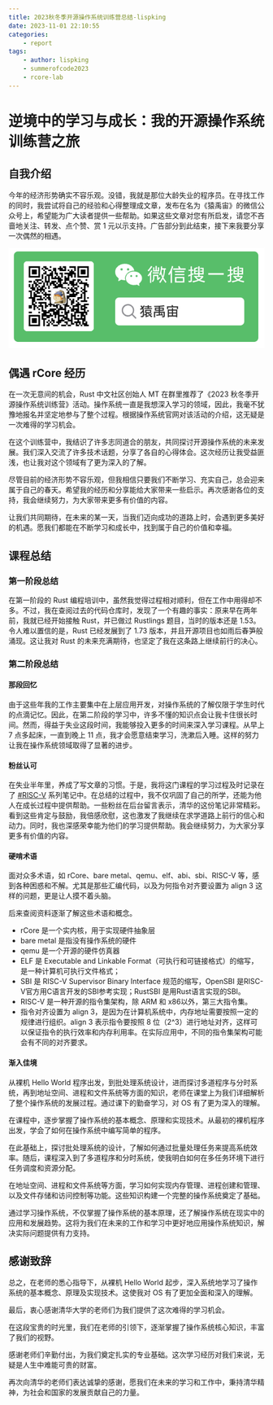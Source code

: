 ```yaml
---
title: 2023秋冬季开源操作系统训练营总结-lispking
date: 2023-11-01 22:10:55
categories:
	- report
tags:
	- author: lispking
	- summerofcode2023
	- rcore-lab
---
```


# 逆境中的学习与成长：我的开源操作系统训练营之旅

## 自我介绍

今年的经济形势确实不容乐观。没错，我就是那位大龄失业的程序员。在寻找工作的同时，我尝试将自己的经验和心得整理成文章，发布在名为《猿禹宙》的微信公众号上，希望能为广大读者提供一些帮助。如果这些文章对您有所启发，请您不吝啬地关注、转发、点个赞、赏 1 元以示支持。广告部分到此结束，接下来我要分享一次偶然的相遇。

![微信公众号](2023秋冬季开源操作系统训练营总结-lispking/wx-mp.png)

<!-- more -->

## 偶遇 rCore 经历

在一次无意间的机会，Rust 中文社区创始人 MT 在群里推荐了《2023 秋冬季开源操作系统训练营》活动。操作系统一直是我想深入学习的领域，因此，我毫不犹豫地报名并坚定地参与了整个过程。根据操作系统官网对该活动的介绍，这无疑是一次难得的学习机会。

在这个训练营中，我结识了许多志同道合的朋友，共同探讨开源操作系统的未来发展。我们深入交流了许多技术话题，分享了各自的心得体会。这次经历让我受益匪浅，也让我对这个领域有了更为深入的了解。

尽管目前的经济形势不容乐观，但我相信只要我们不断学习、充实自己，总会迎来属于自己的春天。希望我的经历和分享能给大家带来一些启示。再次感谢各位的支持，我会继续努力，为大家带来更多有价值的内容。

让我们共同期待，在未来的某一天，当我们迈向成功的道路上时，会遇到更多美好的机遇。愿我们都能在不断学习和成长中，找到属于自己的价值和幸福。

## 课程总结

### 第一阶段总结

在第一阶段的 Rust 编程培训中，虽然我觉得过程相对顺利，但在工作中用得却不多。不过，我在查阅过去的代码仓库时，发现了一个有趣的事实：原来早在两年前，我就已经开始接触 Rust，并已做过 Rustlings 题目，当时的版本还是 1.53。令人难以置信的是，Rust 已经发展到了 1.73 版本，并且开源项目也如雨后春笋般涌现。这让我对 Rust 的未来充满期待，也坚定了我在这条路上继续前行的决心。

### 第二阶段总结

#### 那段回忆

由于这些年我的工作主要集中在上层应用开发，对操作系统的了解仅限于学生时代的点滴记忆。因此，在第二阶段的学习中，许多不懂的知识点会让我卡住很长时间。然而，得益于失业这段时间，我能够投入更多的时间来深入学习课程。从早上 7 点多起床，一直到晚上 11 点，我才会愿意结束学习，洗漱后入睡。这样的努力让我在操作系统领域取得了显著的进步。

#### 粉丝认可

在失业半年里，养成了写文章的习惯。于是，我将这门课程的学习过程及时记录在了 [#RISC-V] 系列笔记中。在总结的过程中，我不仅巩固了自己的所学，还能为他人在成长过程中提供帮助。一些粉丝在后台留言表示，清华的这份笔记非常精彩。看到这些肯定与鼓励，我倍感欣慰，这也激发了我继续在求学道路上前行的信心和动力。同时，我也深感荣幸能为他们的学习提供帮助。我会继续努力，为大家分享更多有价值的内容。

#### 硬啃术语

面对众多术语，如 rCore、bare metal、qemu、elf、abi、sbi、RISC-V 等，感到各种困惑和不解。尤其是那些汇编代码，以及为何指令对齐要设置为 align 3 这样的问题，更是让人摸不着头脑。

后来查阅资料逐渐了解这些术语和概念。

* rCore 是一个实内核，用于实现硬件抽象层
* bare metal 是指没有操作系统的硬件
* qemu 是一个开源的硬件仿真器
* ELF 是 Executable and Linkable Format（可执行和可链接格式）的缩写，是一种计算机可执行文件格式；
* SBI 是 RISC-V Supervisor Binary Interface 规范的缩写，OpenSBI 是RISC-V官方用C语言开发的SBI参考实现；RustSBI 是用Rust语言实现的SBI。
* RISC-V 是一种开源的指令集架构，除 ARM 和 x86以外，第三大指令集。
* 指令对齐设置为 align 3，是因为在计算机系统中，内存地址需要按照一定的规律进行组织。align 3 表示指令要按照 8 位（2^3）进行地址对齐，这样可以保证指令的执行效率和内存利用率。在实际应用中，不同的指令集架构可能会有不同的对齐要求。

#### 渐入佳境

从裸机 Hello World 程序出发，到批处理系统设计，进而探讨多道程序与分时系统，再到地址空间、进程和文件系统等方面的知识，老师在课堂上为我们详细解析了整个操作系统的发展过程。通过课下的勤奋学习，对 OS 有了更为深入的理解。

在课程中，逐步掌握了操作系统的基本概念、原理和实现技术。从最初的裸机程序出发，学会了如何在操作系统中编写简单的程序。

在此基础上，探讨批处理系统的设计，了解如何通过批量处理任务来提高系统效率。随后，课程深入到了多道程序和分时系统，使我明白如何在多任务环境下进行任务调度和资源分配。

在地址空间、进程和文件系统等方面，学习如何实现内存管理、进程创建和管理、以及文件存储和访问控制等功能。这些知识构建一个完整的操作系统奠定了基础。

通过学习操作系统，不仅掌握了操作系统的基本原理，还了解操作系统在现实中的应用和发展趋势。这将为我们在未来的工作和学习中更好地应用操作系统知识，解决实际问题提供有力支持。

## 感谢致辞

总之，在老师的悉心指导下，从裸机 Hello World 起步，深入系统地学习了操作系统的基本概念、原理及实现技术。这使我对 OS 有了更加全面和深入的理解。

最后，衷心感谢清华大学的老师们为我们提供了这次难得的学习机会。

在这段宝贵的时光里，我们在老师的引领下，逐渐掌握了操作系统核心知识，丰富了我们的视野。

感谢老师们辛勤付出，为我们奠定扎实的专业基础。这次学习经历对我们来说，无疑是人生中难能可贵的财富。

再次向清华的老师们表达诚挚的感谢，愿我们在未来的学习和工作中，秉持清华精神，为社会和国家的发展贡献自己的力量。


<!-- link -->

[#RISC-V]: https://mp.weixin.qq.com/mp/appmsgalbum?__biz=Mzg4Nzk4MTY3Nw==&action=getalbum&album_id=3162993568748208133&scene=173&from_msgid=2247483973&from_itemidx=1&count=3&nolastread=1#wechat_redirect